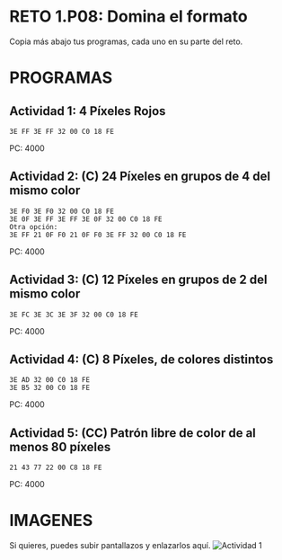 # RETO 1.P08: Domina el formato
Copia más abajo tus programas, cada uno en su parte del reto.

# PROGRAMAS

## Actividad 1: 4 Píxeles Rojos
```
3E FF 3E FF 32 00 C0 18 FE
```
PC: 4000

## Actividad 2: (C) 24 Píxeles en grupos de 4 del mismo color
```
3E F0 3E F0 32 00 C0 18 FE  
3E 0F 3E FF 3E FF 3E 0F 32 00 C0 18 FE
Otra opción: 
3E FF 21 0F F0 21 0F F0 3E FF 32 00 C0 18 FE
```
PC: 4000

## Actividad 3: (C) 12 Píxeles en grupos de 2 del mismo color
```
3E FC 3E 3C 3E 3F 32 00 C0 18 FE
```
PC: 4000

## Actividad 4: (C) 8 Píxeles, de colores distintos
```
3E AD 32 00 C0 18 FE  
3E B5 32 00 C0 18 FE
```
PC: 4000
## Actividad 5: (CC) Patrón libre de color de al menos 80 píxeles
```
21 43 77 22 00 C8 18 FE
```
PC: 4000

# IMAGENES
Si quieres, puedes subir pantallazos y enlazarlos aquí.
![Actividad 1](/pixelrojo.png)

